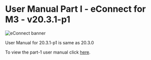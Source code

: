 #  User Manual Part I - eConnect for M3 - v20.3.1-p1

![eConnect banner](../../../images/banner-econnect-m3.jpg)

User Manual for 20.3.1-p1 is same as 20.3.0

To view the part-1 user manual click [here](../4.1.0/usermanual-material-plan.md).
